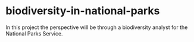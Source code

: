 # biodiversity-in-national-parks
In this project the perspective will be through a biodiversity analyst for the National Parks Service.
